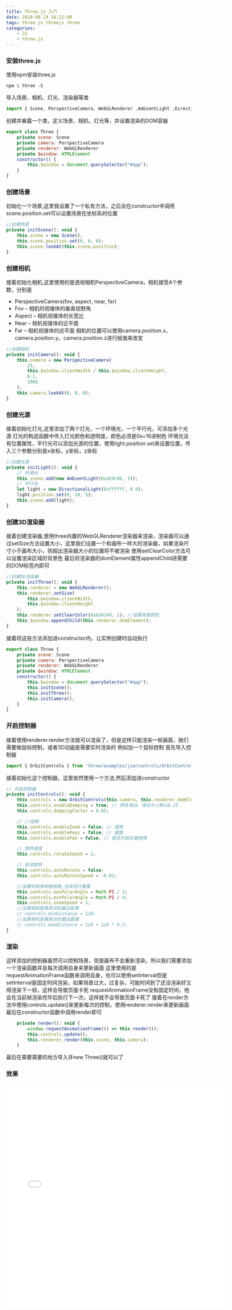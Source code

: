 ```yaml
---
title: Three.js 入门
date: 2020-08-24 16:21:00
tags: three.js threejs three
categories: 
    - JS
    - three.js
---
```


### 安装three.js
使用npm安装three.js
```
npm i three -S
```
导入场景、相机、灯光、渲染器等类
```javascript
import { Scene, PerspectiveCamera, WebGLRenderer ,AmbientLight ,DirectionalLight} from "three"
```
创建并暴露一个类，定义场景、相机、灯光等，并设置渲染的DOM容器

<!--more-->
```js
export class Three {
    private scene: Scene
    private camera: PerspectiveCamera
    private renderer: WebGLRenderer
    private $window: HTMLElement
    constructor() {
        this.$window = document.querySelector("#app");
    }
}
```
### 创建场景
初始化一个场景,这里我设置了一个私有方法，之后会在constructor中调用
scene.position.set可以设置场景在坐标系的位置
```js
//创建场景
private initScene(): void {
    this.scene = new Scene();
    this.scene.position.set(0, 0, 0);
    this.scene.lookAt(this.scene.position);
}
```
### 创建相机
接着初始化相机,这里使用的是透视相机PerspectiveCamera，相机接受4个参数，分别是
- PerspectiveCamera(fov, aspect, near, far)
-  Fov – 相机的视锥体的垂直视野角
- Aspect – 相机视锥体的长宽比
- Near – 相机视锥体的近平面
- Far – 相机视锥体的远平面
相机的位置可以使用camera.position.x，camera.position.y，camera.position.z进行赋值来改变
```js
//创建相机
private initCamera(): void {
    this.camera = new PerspectiveCamera(
        25,
        this.$window.clientWidth / this.$window.clientHeight,
        0.1,
        1000
    );
    this.camera.lookAt(0, 0, 0);
}
```
### 创建光源
接着初始化灯光,这里添加了两个灯光，一个环境光，一个平行光，可添加多个光源
灯光的构造函数中传入灯光颜色和透明度，颜色必须是0x+16进制色
环境光没有位置属性，平行光可以添加光源的位置，使用light.position.set来设置位置，传入三个参数分别是x坐标，y坐标，z坐标
```js
//创建光源
private initLight(): void {
    // 环境光
    this.scene.add(new AmbientLight(0xd29c96, 1));
    // 平行光
    let light = new DirectionalLight(0xffffff, 0.6);
    light.position.set(0, 10, 5);
    this.scene.add(light);
}
```
### 创建3D渲染器
接着创建渲染器,使用three内置的WebGLRenderer渲染器来渲染，渲染器可以通过setSize方法设置大小，这里我们设置一个和画布一样大的渲染器，如果渲染尺寸小于画布大小，则超出渲染器大小的位置将不被渲染
使用setClearColor方法可以设置渲染区域的背景色
最后将渲染器的domElement属性appendChild进需要的DOM标签内即可
```js
//创建3D渲染器
private initThree(): void {
    this.renderer = new WebGLRenderer();
    this.renderer.setSize(
        this.$window.clientWidth,
        this.$window.clientHeight
    );
    this.renderer.setClearColor(0xb34149, 1); //设置背景颜色
    this.$window.appendChild(this.renderer.domElement);
}
```
接着将这些方法添加进constructor内，让实例创建时自动执行
```js
export class Three {
    private scene: Scene
    private camera: PerspectiveCamera
    private renderer: WebGLRenderer
    private $window: HTMLElement
    constructor() {
        this.$window = document.querySelector("#app");        
        this.initScene();
        this.initThree();
        this.initCamera();
    }
}
```
### 开启控制器
接着使用renderer.render方法就可以渲染了，但是这样只能渲染一帧画面，我们需要做鼠标控制，或者3D动画是需要实时渲染的
例如加一个鼠标控制
首先导入控制器
```js
import { OrbitControls } from 'three/examples/jsm/controls/OrbitControls';
```
接着初始化这个控制器，这里依然使用一个方法,然后添加进constructor
```js
// 开启控制器
private initControls(): void {
    this.controls = new OrbitControls(this.camera, this.renderer.domElement);
    this.controls.enableDamping = true; // 惯性滑动，滑动大小默认0.25
    this.controls.dampingFactor = 0.05;

    // //控制
    this.controls.enableZoom = false; // 缩放
    this.controls.enableKeys = false; // 键盘
    this.controls.enablePan = false; // 是否开启右键拖拽

    // 旋转速度
    this.controls.rotateSpeed = 1;

    // 自动旋转
    this.controls.autoRotate = false;
    this.controls.autoRotateSpeed = -0.01;

    //设置仰视角和俯视角,后续进行重置
    this.controls.maxPolarAngle = Math.PI / 2;
    this.controls.minPolarAngle = Math.PI / 4;
    this.controls.zoomSpeed = 1;
    //设置相机距离原点的最远距离
    // controls.minDistance = 120;
    //设置相机距离原点的最远距离
    // controls.maxDistance = 120 + 120 * 0.5;
}
```
### 渲染
这样添加的控制器虽然可以控制场景，但是画布不会重新渲染，所以我们需要添加一个渲染函数并且每次调用自身来更新画面
这里使用的是requestAnimationFrame函数来调用自身，也可以使用setInterval但是setInterval是固定时间渲染，如果场景过大，过复杂，可能时间到了还没渲染好又得渲染下一帧，这样会导致页面卡死
requestAnimationFrame没有固定时间，他会在当前帧渲染完毕后执行下一次，这样就不会导致页面卡死了
接着在render方法中使用controls.update()来更新每次的控制，使用renderer.render来更新画面
最后在constructor函数中调用render即可
```js
    private render(): void {
        window.requestAnimationFrame(() => this.render());
        this.controls.update();
        this.renderer.render(this.scene, this.camera);
    }
```
最后在需要需要的地方导入并new Three()就可以了

### 效果
<iframe src="{% asset_path three.html %}" width="600" height="600" frameborder="no" border="0" marginwidth="0" marginheight="0" allowtransparency="yes"></iframe>